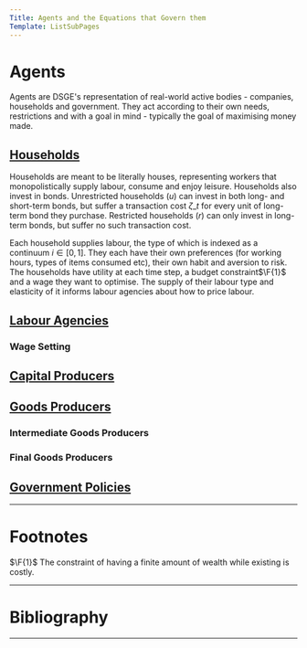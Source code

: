 ```yaml
---
Title: Agents and the Equations that Govern them
Template: ListSubPages
---
```


# Agents
$\newcommand{\F}[1]{^{[\text{F}#1]}}$$\newcommand{\C}[2]{^{[#1\text{, p.#2}]}}$$\newcommand{\c}[1]{^{[#1]}}$$\newcommand{\Ci}[2]{^{[#1\text{, #2}]}}$
Agents are DSGE's representation of real-world active bodies - companies, households and government. They act according to their own needs, restrictions and with a goal in mind - typically the goal of maximising money made.

## [Households](course/finance/quantitative-easing/modelling/technical-appendix/agents/households)

Households are meant to be literally houses, representing workers that monopolistically supply labour, consume and enjoy leisure. Households also invest in bonds. Unrestricted households ($u$) can invest in both long- and short-term bonds, but suffer a transaction cost $\zeta\_t$ for every unit of long-term bond they purchase. Restricted households ($r$) can only invest in long-term bonds, but suffer no such transaction cost.

Each household supplies labour, the type of which is indexed as a continuum $i\in[0,1]$. They each have their own preferences (for working hours, types of items consumed etc), their own habit and aversion to risk. The households have utility at each time step, a budget constraint$\F{1}$ and a wage they want to optimise. The supply of their labour type and elasticity of it informs labour agencies about how to price labour.

## [Labour Agencies](course/finance/quantitative-easing/modelling/technical-appendix/agents/labour-agencies)

### Wage Setting

## [Capital Producers](course/finance/quantitative-easing/modelling/technical-appendix/agents/capital-producers)

## [Goods Producers](course/finance/quantitative-easing/modelling/technical-appendix/agents/goods-producers)

### Intermediate Goods Producers

### Final Goods Producers

## [Government Policies](course/finance/quantitative-easing/modelling/technical-appendix/agents/government)

---

# Footnotes

$\F{1}$ The constraint of having a finite amount of wealth while existing is costly.

---

# Bibliography

---
